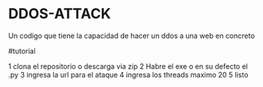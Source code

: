 # DDOS-ATTACK
Un codigo que tiene la capacidad de hacer un ddos a una web en concreto 

#tutorial

1 clona el repositorio o descarga via zip
2 Habre el exe o en su defecto el .py
3 ingresa la url para el ataque
4 ingresa los threads maximo 20 
5 listo
